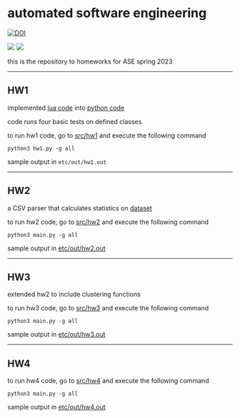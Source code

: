 # automated software engineering

<a href="https://zenodo.org/badge/latestdoi/591161406"><img src="https://zenodo.org/badge/591161406.svg" alt="DOI"></a>

<a href="https://github.com/elizabethtl/ASE_spring23/issues">
  <img src="https://img.shields.io/github/issues/elizabethtl/ASE_spring23"/></a>

<a href="https://github.com/elizabethtl/ASE_spring23/blob/main/LICENSE"> 
        <img src="https://img.shields.io/github/license/elizabethtl/ASE_spring23" /></a>


this is the repository to homeworks for ASE spring 2023

---

## HW1

implemented [lua code](https://github.com/timm/tested/blob/main/src/script.lua) into [python code](./src/hw1.py)

code runs four basic tests on defined classes



to run hw1 code,
go to [src/hw1](./src/hw1) and execute the following command
```
python3 hw1.py -g all
```

sample output in `etc/out/hw1.out`

---

## HW2

a CSV parser that calculates statistics on [dataset](./etc/data/auto93.csv)

to run hw2 code,
go to [src/hw2](./src/hw2) and execute the following command
```
python3 main.py -g all
```

sample output in [etc/out/hw2.out](./etc/out/hw2.out)

---

## HW3

extended hw2 to include clustering functions

to run hw3 code,
go to [src/hw3](./src/hw3) and execute the following command
```
python3 main.py -g all
```

sample output in [etc/out/hw3.out](./etc/out/hw3.out)

---

## HW4


to run hw4 code,
go to [src/hw4](./src/hw4) and execute the following command
```
python3 main.py -g all
```

sample output in [etc/out/hw4.out](./etc/out/hw4.out)